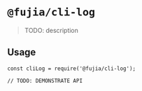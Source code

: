 # `@fujia/cli-log`

> TODO: description

## Usage

```
const cliLog = require('@fujia/cli-log');

// TODO: DEMONSTRATE API
```
